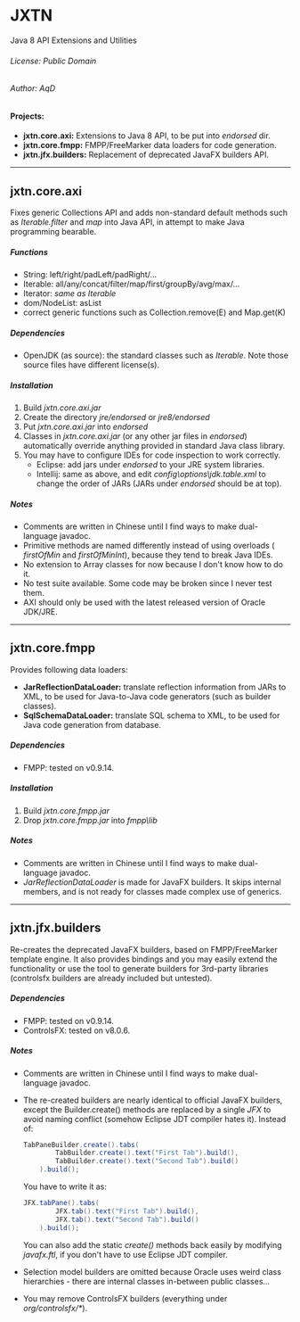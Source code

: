 JXTN
====

Java 8 API Extensions and Utilities



###### License: Public Domain
###### Author:  AqD

#### Projects:
 - **jxtn.core.axi:** Extensions to Java 8 API, to be put into *endorsed* dir.
 - **jxtn.core.fmpp:** FMPP/FreeMarker data loaders for code generation.
 - **jxtn.jfx.builders:** Replacement of deprecated JavaFX builders API.

------------------------------------------------------------------------------

jxtn.core.axi
-------------

Fixes generic Collections API and adds non-standard default methods such as
*Iterable.filter* and *map* into Java API, in attempt to make Java programming
bearable.

##### Functions
 - String: left/right/padLeft/padRight/...
 - Iterable: all/any/concat/filter/map/first/groupBy/avg/max/...
 - Iterator: *same as Iterable*
 - dom/NodeList: asList
 - correct generic functions such as Collection.remove(E) and Map.get(K)

##### Dependencies
 - OpenJDK (as source): the standard classes such as *Iterable*. Note those
   source files have different license(s).

##### Installation
 1. Build *jxtn.core.axi.jar*
 2. Create the directory _jre/endorsed_ or _jre8/endorsed_
 3. Put *jxtn.core.axi.jar* into _endorsed_
 4. Classes in *jxtn.core.axi.jar* (or any other jar files in _endorsed_)
    automatically override anything provided in standard Java class library.
 5. You may have to configure IDEs for code inspection to work correctly.
    * Eclipse: add jars under _endorsed_ to your JRE system libraries.
    * Intellij: same as above, and edit _config\options\jdk.table.xml_ to
      change the order of JARs (JARs under _endorsed_ should be at top).

##### Notes
 - Comments are written in Chinese until I find ways to make dual-language
   javadoc.
 - Primitive methods are named differently instead of using overloads (
   *firstOfMin* and *firstOfMinInt*), because they tend to break Java IDEs.
 - No extension to Array classes for now because I don't know how to do it.
 - No test suite available. Some code may be broken since I never test them.
 - AXI should only be used with the latest released version of Oracle JDK/JRE.

------------------------------------------------------------------------------

jxtn.core.fmpp
-------------

Provides following data loaders:

 - **JarReflectionDataLoader:** translate reflection information from JARs to
   XML, to be used for Java-to-Java code generators (such as builder classes).
 - **SqlSchemaDataLoader:** translate SQL schema to XML, to be used for Java
   code generation from database.

##### Dependencies
 - FMPP: tested on v0.9.14.

##### Installation
 1. Build *jxtn.core.fmpp.jar*
 2. Drop *jxtn.core.fmpp.jar* into _fmpp\lib_

##### Notes
 - Comments are written in Chinese until I find ways to make dual-language
   javadoc.
 - *JarReflectionDataLoader* is made for JavaFX builders. It skips internal
   members, and is not ready for classes made complex use of generics.

------------------------------------------------------------------------------

jxtn.jfx.builders
-------------

Re-creates the deprecated JavaFX builders, based on FMPP/FreeMarker template
engine. It also provides bindings and you may easily extend the functionality
or use the tool to generate builders for 3rd-party libraries (controlsfx
builders are already included but untested).

##### Dependencies
 - FMPP: tested on v0.9.14.
 - ControlsFX: tested on v8.0.6.

##### Notes
 - Comments are written in Chinese until I find ways to make dual-language
   javadoc.
 - The re-created builders are nearly identical to official JavaFX builders,
   except the Builder.create() methods are replaced by a single *JFX* to avoid
   naming conflict (somehow Eclipse JDT compiler hates it). Instead of:

   ```java
   TabPaneBuilder.create().tabs(
           TabBuilder.create().text("First Tab").build(),
           TabBuilder.create().text("Second Tab").build()
       ).build();
   ```

   You have to write it as:

   ```java
   JFX.tabPane().tabs(
           JFX.tab().text("First Tab").build(),
           JFX.tab().text("Second Tab").build()
       ).build();
   ```

   You can also add the static *create()* methods back easily by modifying
   _javafx.ftl_, if you don't have to use Eclipse JDT compiler.
 - Selection model builders are omitted because Oracle uses weird class
   hierarchies - there are internal classes in-between public classes...
 - You may remove ControlsFX builders (everything under _org/controlsfx/*_).

